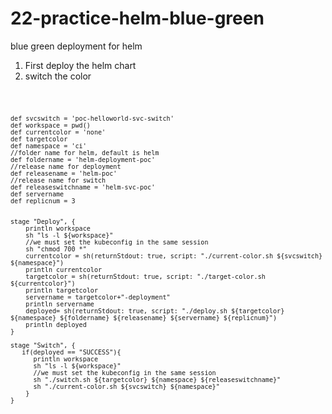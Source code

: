 # 22-practice-helm-blue-green
blue green deployment for helm

1. First deploy the helm chart
2. switch the color

<code>
    
    def svcswitch = 'poc-helloworld-svc-switch'
    def workspace = pwd()
    def currentcolor = 'none'
    def targetcolor
    def namespace = 'ci'
    //folder name for helm, default is helm
    def foldername = 'helm-deployment-poc'
    //release name for deployment
    def releasename = 'helm-poc'
    //release name for switch
    def releaseswitchname = 'helm-svc-poc'
    def servername
    def replicnum = 3


    stage "Deploy", {
    	println workspace
    	sh "ls -l ${workspace}"
    	//we must set the kubeconfig in the same session
    	sh "chmod 700 *"
        currentcolor = sh(returnStdout: true, script: "./current-color.sh ${svcswitch} ${namespace}")
        println currentcolor
        targetcolor = sh(returnStdout: true, script: "./target-color.sh ${currentcolor}")
        println targetcolor
        servername = targetcolor+"-deployment"
        println servername
        deployed= sh(returnStdout: true, script: "./deploy.sh ${targetcolor} ${namespace} ${foldername} ${releasename} ${servername} ${replicnum}")
        println deployed
    }
    
    stage "Switch", {
       if(deployed == "SUCCESS"){
    	  println workspace
    	  sh "ls -l ${workspace}"
    	  //we must set the kubeconfig in the same session
          sh "./switch.sh ${targetcolor} ${namespace} ${releaseswitchname}"
          sh "./current-color.sh ${svcswitch} ${namespace}"
        }
    }
</code>
